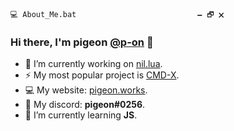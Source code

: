 `💻 About_Me.bat‎ ‎ ‎ ‎ ‎ ‎ ‎ ‎ ‎ ‎ ‎ ‎ ‎ ‎ ‎ ‎ ‎ ‎ ‎ ‎ ‎ ‎ ‎ ‎ ‎ ‎ ‎ 🗕 🗗 🗙`
### Hi there, I'm pigeon [@p-on](<https://github.com/p-on>) 👋

* 🔭 I’m currently working on [nil.lua](<https://github.com/p-on/nil.lua>).
* ⚡ My most popular project is [CMD-X](<https://github.com/CMD-X/CMD-X>).
* 💻 My website: [pigeon.works](https://pigeon.works/).
* 💬 My discord: **pigeon#0256**.
* 🌱 I’m currently learning **JS**.
